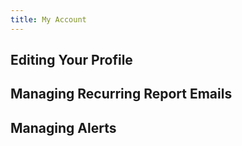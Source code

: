 ```yaml
---
title: My Account
---
```

## Editing Your Profile
## Managing Recurring Report Emails
## Managing Alerts
